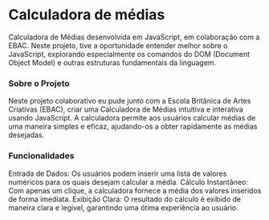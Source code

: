 # Calculadora de médias 
Calculadora de Médias desenvolvida em JavaScript, em colaboração com a EBAC. Neste projeto, tive a oportunidade entender melhor sobre o JavaScript, explorando especialmente os comandos do DOM (Document Object Model) e outras estruturas fundamentais da linguagem.

### Sobre o Projeto
Neste projeto colaborativo eu pude junto com a Escola Britânica de Artes Criativas (EBAC), criar uma Calculadora de Médias intuitiva e interativa usando JavaScript. A calculadora permite aos usuários calcular médias de uma maneira simples e eficaz, ajudando-os a obter rapidamente as médias desejadas.

### Funcionalidades
Entrada de Dados: Os usuários podem inserir uma lista de valores numéricos para os quais desejam calcular a média.
Cálculo Instantâneo: Com apenas um clique, a calculadora fornece a média dos valores inseridos de forma imediata.
Exibição Clara: O resultado do cálculo é exibido de maneira clara e legível, garantindo uma ótima experiência ao usuário.

<img src=""/> 
